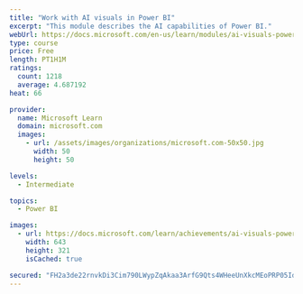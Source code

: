 ```yaml
---
title: "Work with AI visuals in Power BI"
excerpt: "This module describes the AI capabilities of Power BI."
webUrl: https://docs.microsoft.com/en-us/learn/modules/ai-visuals-power-bi/
type: course
price: Free
length: PT1H1M
ratings:
  count: 1218
  average: 4.687192
heat: 66

provider:
  name: Microsoft Learn
  domain: microsoft.com
  images:
    - url: /assets/images/organizations/microsoft.com-50x50.jpg
      width: 50
      height: 50

levels:
  - Intermediate

topics:
  - Power BI

images:
  - url: https://docs.microsoft.com/learn/achievements/ai-visuals-power-bi-social.png
    width: 643
    height: 321
    isCached: true

secured: "FH2a3de22rnvkDi3Cim790LWypZqAkaa3ArfG9Qts4WHeeUnXkcMEoPRP05Idisp7yeyZi4bhPMiS6Ep0kUkw6AgzNHq/R81DuzayJrcnBAEfyot8QsZB2wymQFFgeB/sydlrGtrepcnKwv29KOqskxodOfQZ3Kxqzw5U0iA7fwqHJMqCMiNcYtFUryzzSFmMD+jA7qwKswNAB+gfyopyL3Quw1V8+V+yVZapFLo5SOdUWsZ+uLjoZ34DIcwgibbU7S7PQGQF72xoPR/WT8LYaykP65Woqg5XTnblsLlgz5awgc07Wrulqf0Nv2/eVcoJt7SOn+BIxt/dZ/djA054vsbi3aCd6yiJpFXWi9uI1Sy9Iilu/gR8VuKq/Fx7WcbvWuSbeRPgrRDirW7rkvdc2OfDAYmwK3GEJ1Gn6MmTHI=;y/FljzgzrTlUKk6151bTgw=="
---
```


